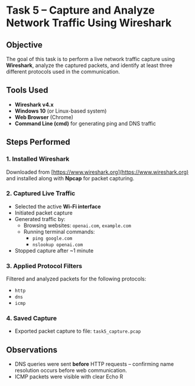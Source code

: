 # Task 5 – Capture and Analyze Network Traffic Using Wireshark

## Objective
The goal of this task is to perform a live network traffic capture using **Wireshark**, analyze the captured packets, and identify at least three different protocols used in the communication.


## Tools Used
- **Wireshark v4.x**
- **Windows 10** (or Linux-based system)
- **Web Browser** (Chrome)
- **Command Line (cmd)** for generating ping and DNS traffic


## Steps Performed

### 1. Installed Wireshark
Downloaded from [https://www.wireshark.org](https://www.wireshark.org) and installed along with **Npcap** for packet capturing.

### 2. Captured Live Traffic
- Selected the active **Wi-Fi interface**
- Initiated packet capture
- Generated traffic by:
  - Browsing websites: `openai.com`, `example.com`
  - Running terminal commands:
    - `ping google.com`
    - `nslookup openai.com`
- Stopped capture after ~1 minute

### 3. Applied Protocol Filters
Filtered and analyzed packets for the following protocols:
- `http`
- `dns`
- `icmp`

### 4. Saved Capture
- Exported packet capture to file: `task5_capture.pcap`

## Observations
- DNS queries were sent **before** HTTP requests – confirming name resolution occurs before web communication.
- ICMP packets were visible with clear Echo R
